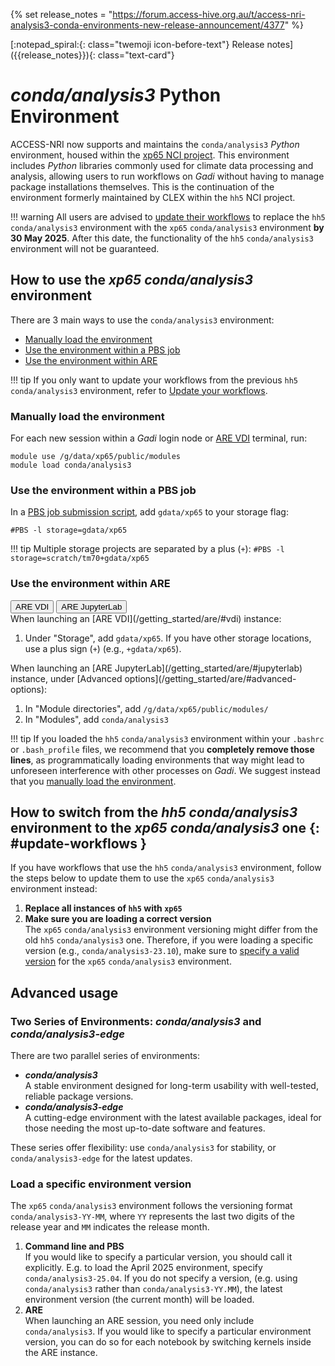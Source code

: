 {% set release_notes = "https://forum.access-hive.org.au/t/access-nri-analysis3-conda-environments-new-release-announcement/4377" %}

<div class="text-card-group" markdown>
[:notepad_spiral:{: class="twemoji icon-before-text"} Release notes]({{release_notes}}){: class="text-card"}
</div>

# _conda/analysis3_ Python Environment

ACCESS-NRI now supports and maintains the `conda/analysis3` _Python_ environment, housed within the [xp65 NCI project](https://my.nci.org.au/mancini/project/xp65/join). This environment includes _Python_ libraries commonly used for climate data processing and analysis, allowing users to run workflows on _Gadi_ without having to manage package installations themselves. This is the continuation of the environment formerly maintained by CLEX within the `hh5` NCI project.

!!! warning 
    All users are advised to [update their workflows](#update-workflows) to replace the `hh5` `conda/analysis3` environment with the `xp65` `conda/analysis3` environment **by 30 May 2025**. After this date, the functionality of the `hh5` `conda/analysis3` environment will not be guaranteed.


## How to use the _xp65_ _conda/analysis3_ environment
 There are 3 main ways to use the `conda/analysis3` environment:
- [Manually load the environment](#manually-load-the-environment) 
- [Use the environment within a PBS job](#use-the-environment-within-a-pbs-job)
- [Use the environment within ARE](#use-the-environment-within-are)

!!! tip
    If you only want to update your workflows from the previous `hh5` `conda/analysis3` environment, refer to [Update your workflows](#update-your-workflows).

### Manually load the environment
  For each new session within a _Gadi_ login node or [ARE VDI](/getting_started/are/#vdi) terminal, run:
  ```
  module use /g/data/xp65/public/modules
  module load conda/analysis3
  ```
### Use the environment within a PBS job
In a [PBS job submission script](https://opus.nci.org.au/spaces/Help/pages/90308778/0.+Welcome+to+Gadi#id-0.WelcometoGadi-SubmissionScriptExample), add `gdata/xp65` to your storage flag:
```
#PBS -l storage=gdata/xp65
```
!!! tip
    Multiple storage projects are separated by a plus (`+`): 
    ```
    #PBS -l storage=scratch/tm70+gdata/xp65
    ```

### Use the environment within ARE
<div class="tabLabels" label="are">
    <button id="are-vdi">ARE VDI</button>
    <button id="are-jupyterlab">ARE JupyterLab</button>
</div>
<div tabcontentfor='are-vdi' markdown>
When launching an [ARE VDI](/getting_started/are/#vdi) instance:

1. Under "Storage", add  `gdata/xp65`. If you have other storage locations, use a plus sign (`+`) (e.g., `+gdata/xp65`).
</div>
<div tabcontentfor='are-jupyter' markdown>
When launching an [ARE JupyterLab](/getting_started/are/#jupyterlab) instance, under [Advanced options](/getting_started/are/#advanced-options):

1. In "Module directories", add `/g/data/xp65/public/modules/`
2. In "Modules", add `conda/analysis3`
</div>

!!! tip
    If you loaded the `hh5` `conda/analysis3` environment within your `.bashrc` or `.bash_profile` files, we recommend that you **completely remove those lines**, as programmatically loading environments that way might lead to unforeseen interference with other processes on _Gadi_. We suggest instead that you [manually load the environment](#manually-load-the-environment).
## How to switch from the _hh5_ _conda/analysis3_ environment to the _xp65_ _conda/analysis3_ one {: #update-workflows }
If you have workflows that use the `hh5` `conda/analysis3` environment, follow the steps below to update them to use the `xp65` `conda/analysis3` environment instead:
1. **Replace all instances of `hh5` with `xp65`**
2. **Make sure you are loading a correct version**<br>
   The  `xp65` `conda/analysis3` environment versioning might differ from the old `hh5` `conda/analysis3` one. Therefore, if you were loading a specific version (e.g., `conda/analysis3-23.10`), make sure to [specify a valid version](#load-a-specific-environment-version) for the `xp65` `conda/analysis3` environment.
## Advanced usage

### Two Series of Environments: _conda/analysis3_ and _conda/analysis3-edge_

There are two parallel series of environments:

- **_conda/analysis3_**<br>
    A stable environment designed for long-term usability with well-tested, reliable package versions.
- **_conda/analysis3-edge_**<br>
    A cutting-edge environment with the latest available packages, ideal for those needing the most up-to-date software and features.

These series offer flexibility: use `conda/analysis3` for stability, or `conda/analysis3-edge` for the latest updates.

### Load a specific environment version

The `xp65` `conda/analysis3` environment follows the versioning format `conda/analysis3-YY-MM`, where `YY` represents the last two digits of the release year and `MM` indicates the release month.

1. **Command line and PBS**  
If you would like to specify a particular version, you should call it explicitly. E.g. to load the April 2025 environment, specify `conda/analysis3-25.04`. If you do not specify a version, (e.g. using `conda/analysis3` rather than `conda/analysis3-YY.MM`), the latest environment version (the current month) will be loaded. 
2. **ARE**  
When launching an ARE session, you need only include `conda/analysis3`. If you would like to specify a particular environment version, you can do so for each notebook by switching kernels inside the ARE instance.


